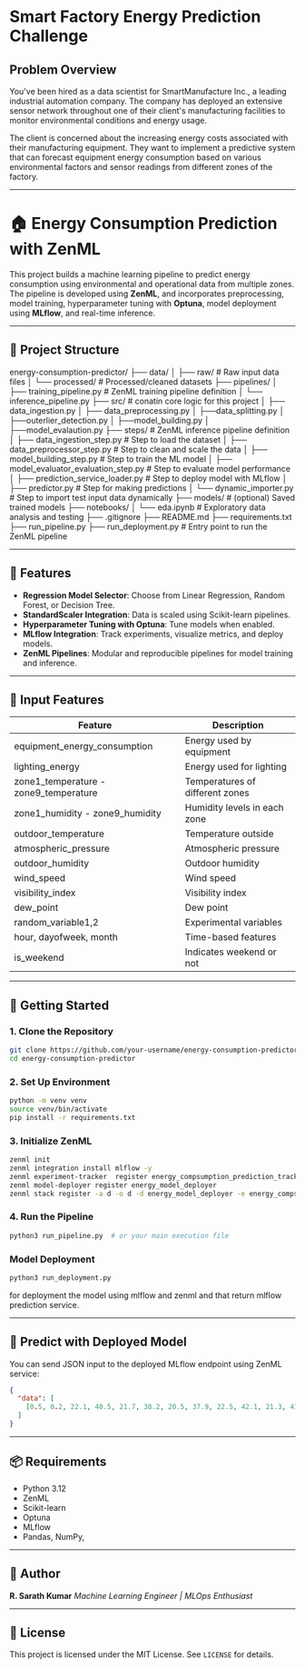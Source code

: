 # Smart Factory Energy Prediction Challenge

## Problem Overview

You've been hired as a data scientist for SmartManufacture Inc., a leading industrial automation company. The company has deployed an extensive sensor network throughout one of their client's manufacturing facilities to monitor environmental conditions and energy usage.

The client is concerned about the increasing energy costs associated with their manufacturing equipment. They want to implement a predictive system that can forecast equipment energy consumption based on various environmental factors and sensor readings from different zones of the factory.


---


# 🏠 Energy Consumption Prediction with ZenML

This project builds a machine learning pipeline to predict energy consumption using environmental and operational data from multiple zones. The pipeline is developed using **ZenML**, and incorporates preprocessing, model training, hyperparameter tuning with **Optuna**, model deployment using **MLflow**, and real-time inference.

---

## 📁 Project Structure

energy-consumption-predictor/
├── data/
│   ├── raw/                         # Raw input data files
│   └── processed/                   # Processed/cleaned datasets
├── pipelines/
│   ├── training_pipeline.py        # ZenML training pipeline definition
│   └── inference_pipeline.py 
├── src/                             # conatin core logic for this project 
│   ├── data_ingestion.py
│   ├── data_preprocessing.py
│   ├──data_splitting.py
│   ├──outerlier_detection.py
│   ├──model_building.py
│   ├──model_evalaution.py
├── steps/                                  # ZenML inference pipeline definition
│   ├── data_ingestion_step.py              # Step to load the dataset
│   ├── data_preprocessor_step.py        # Step to clean and scale the data
│   ├── model_building_step.py            # Step to train the ML model
│   ├── model_evaluator_evaluation_step.py          # Step to evaluate model performance
│   ├── prediction_service_loader.py           # Step to deploy model with MLflow
│   ├── predictor.py                # Step for making predictions
│   └── dynamic_importer.py         # Step to import test input data dynamically
├── models/                         # (optional) Saved trained models
├── notebooks/
│   └── eda.ipynb                   # Exploratory data analysis and testing
├── .gitignore
├── README.md
├── requirements.txt
├── run_pipeline.py
├── run_deployment.py           # Entry point to run the ZenML pipeline



---

## 🔧 Features

- **Regression Model Selector**: Choose from Linear Regression, Random Forest, or Decision Tree.
- **StandardScaler Integration**: Data is scaled using Scikit-learn pipelines.
- **Hyperparameter Tuning with Optuna**: Tune models when enabled.
- **MLflow Integration**: Track experiments, visualize metrics, and deploy models.
- **ZenML Pipelines**: Modular and reproducible pipelines for model training and inference.

---

## 🧪 Input Features

| Feature                   | Description                       |
|---------------------------|-----------------------------------|
| equipment_energy_consumption | Energy used by equipment         |
| lighting_energy            | Energy used for lighting          |
| zone1_temperature - zone9_temperature | Temperatures of different zones |
| zone1_humidity - zone9_humidity       | Humidity levels in each zone   |
| outdoor_temperature        | Temperature outside               |
| atmospheric_pressure       | Atmospheric pressure              |
| outdoor_humidity           | Outdoor humidity                  |
| wind_speed                 | Wind speed                        |
| visibility_index           | Visibility index                  |
| dew_point                  | Dew point                         |
| random_variable1,2         | Experimental variables            |
| hour, dayofweek, month     | Time-based features               |
| is_weekend                 | Indicates weekend or not          |

---

## 🚀 Getting Started

### 1. Clone the Repository
```bash
git clone https://github.com/your-username/energy-consumption-predictor.git
cd energy-consumption-predictor
````

### 2. Set Up Environment

```bash
python -m venv venv
source venv/bin/activate
pip install -r requirements.txt
```

### 3. Initialize ZenML

```bash
zenml init
zenml integration install mlflow -y
zenml experiment-tracker  register energy_compsumption_prediction_tracker --flavor=mlflow
zenml model-deployer register energy_model_deployer
zenml stack register -a d -o d -d energy_model_deployer -e energy_compsumption_prediction_tracker --set 
```

### 4. Run the Pipeline

```bash
python3 run_pipeline.py  # or your main execution file
```


### Model Deployment

```bash
python3 run_deployment.py
```

for deployment the model using mlflow and zenml and that return mlflow prediction service.

---

## 🔮 Predict with Deployed Model

You can send JSON input to the deployed MLflow endpoint using ZenML service:

```json
{
  "data": [
    [0.5, 0.2, 22.1, 40.5, 21.7, 38.2, 20.5, 37.9, 22.5, 42.1, 21.3, 41.2, 22.0, 43.0, 21.9, 44.1, 22.2, 39.4, 21.6, 40.6, 18.0, 1015.2, 55.0, 3.2, 10.0, 12.5, 0.3, 0.6, 14, 3, 6, 0]
  ]
}
```

---

## 📦 Requirements

* Python 3.12
* ZenML
* Scikit-learn
* Optuna
* MLflow
* Pandas, NumPy,


---

## 🧠 Author

**R. Sarath Kumar**
*Machine Learning Engineer | MLOps Enthusiast*

---

## 📄 License

This project is licensed under the MIT License. See `LICENSE` for details.



